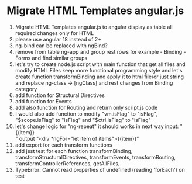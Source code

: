 # Migrate HTML Templates angular.js

1. Migrate HTML Templates angular.js to angular display as table all required changes only for HTML
2. please use angular 18 instead of 2+
3. ng-bind can be replaced with ngBind?
4. remove from table ng-app and group rest rows for example - Binding - Forms and find similar groups
5. let's try to create node.js script with main function that get all files and modify HTML Files keep more functional programming style and let's create function transformBinding and apply it to html file/or just string and replace ng-class -> [ngClass] and rest changes from Binding category
6. add function for Structural Directives
7. add function for Events
8. add also function for Routing and return only script.js code
9. I would also add function to modify "vm.isFlag" to "isFlag", "$scope.isFlag" to "isFlag" and "$ctrl.isFlag" to "isFlag"
10. let's change logic for "ng-repeat" it should works in next way input: "<div ng-repeat="item in items">{{item}}</div>" output "<div *ngFor="let item of items">{{item}}</div>"
11. add export for each transform functions
12. add jest test for each function transformBinding, transformStructuralDirectives, transformEvents, transformRouting, transformControllerReferences, getAllFiles,
13. TypeError: Cannot read properties of undefined (reading 'forEach') on test
